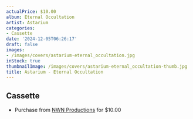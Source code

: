 ```yaml
---
actualPrice: $10.00
album: Eternal Occultation
artist: Astarium
categories:
- Cassette
date: '2024-12-05T06:26:17'
draft: false
images:
- /images/covers/astarium-eternal_occultation.jpg
inStock: true
thumbnailImage: /images/covers/astarium-eternal_occultation-thumb.jpg
title: Astarium - Eternal Occultation
---
```


## Cassette
* Purchase from [NWN Productions](http://shop.nwnprod.com/index.php?route=product/product&path=73&product_id=27637&sort=pd.name&order=ASC) for $10.00
